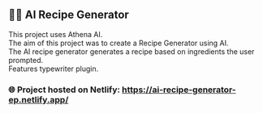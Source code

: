 ## 🤖✨ AI Recipe Generator

This project uses Athena AI.\
The aim of this project was to create a Recipe Generator using AI.\
The AI recipe generator generates a recipe based on ingredients the user prompted.\
Features typewriter plugin.
### 🌐 Project hosted on Netlify: https://ai-recipe-generator-ep.netlify.app/
